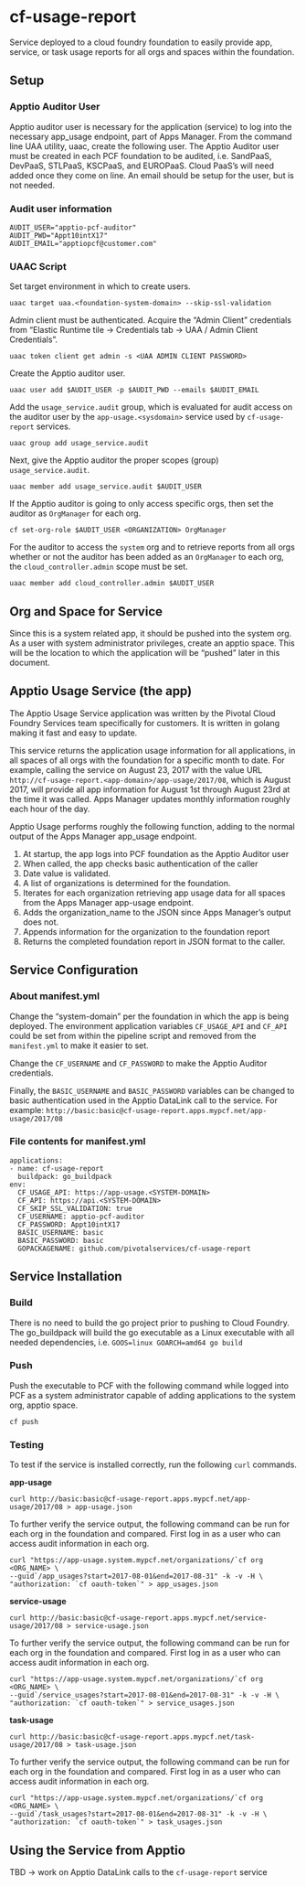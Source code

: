 # cf-usage-report
Service deployed to a cloud foundry foundation to easily provide app, service, or task usage reports for all orgs and spaces within the foundation.

##  Setup
### Apptio Auditor User
Apptio auditor user is necessary for the application (service) to log into the necessary app_usage endpoint, part of Apps Manager. From the command line UAA utility, uaac, create the following user. The Apptio Auditor user must be created in each PCF foundation to be audited, i.e. SandPaaS, DevPaaS, STLPaaS, KSCPaaS, and EUROPaaS. Cloud PaaS’s will need added once they come on line. An email should be setup for the user, but is not needed.

### Audit user information
```
AUDIT_USER="apptio-pcf-auditor"
AUDIT_PWD="Appt10intX17"
AUDIT_EMAIL="apptiopcf@customer.com"
```
### UAAC Script
Set target environment in which to create users.
```
uaac target uaa.<foundation-system-domain> --skip-ssl-validation
```

Admin client must be authenticated. Acquire the “Admin Client” credentials from “Elastic Runtime tile -> Credentials tab -> UAA / Admin Client Credentials”.
```
uaac token client get admin -s <UAA ADMIN CLIENT PASSWORD>
```

Create the Apptio auditor user.
```
uaac user add $AUDIT_USER -p $AUDIT_PWD --emails $AUDIT_EMAIL
```

Add the `usage_service.audit` group, which is evaluated for audit access on the auditor user by the `app-usage.<sysdomain>` service used by `cf-usage-report` services.
```
uaac group add usage_service.audit
```

Next, give the Apptio auditor the proper scopes (group) `usage_service.audit`.
```
uaac member add usage_service.audit $AUDIT_USER
```

If the Apptio auditor is going to only access specific orgs, then set the auditor as `OrgManager` for each org.
```
cf set-org-role $AUDIT_USER <ORGANIZATION> OrgManager
```

For the auditor to access the `system` org and to retrieve reports from all orgs whether or not the auditor has been added as an `OrgManager` to each org, the `cloud_controller.admin` scope must be set.
```
uaac member add cloud_controller.admin $AUDIT_USER
```

## Org and Space for Service
Since this is a system related app, it should be pushed into the system org. As a user with system administrator privileges, create an apptio space. This will be the location to which the application will be “pushed” later in this document.

## Apptio Usage Service (the app)
The Apptio Usage Service application was written by the Pivotal Cloud Foundry Services team specifically for customers. It is written in golang making it fast and easy to update.

This service returns the application usage information for all applications, in all spaces of all orgs with the foundation for a specific month to date. For example, calling the service on August 23, 2017 with the value URL `http://cf-usage-report.<app-domain>/app-usage/2017/08`, which is August 2017, will provide all app information for August 1st through August 23rd at the time it was called. Apps Manager updates monthly information roughly each hour of the day.

Apptio Usage performs roughly the following function, adding to the normal output of the Apps Manager app_usage endpoint.

1. At startup, the app logs into PCF foundation as the Apptio Auditor user
2. When called, the app checks basic authentication of the caller
3. Date value is validated.
4. A list of organizations is determined for the foundation.
5. Iterates for each organization retrieving app usage data for all spaces from the Apps Manager app-usage endpoint.
6. Adds the organization_name to the JSON since Apps Manager’s output does not.
7. Appends information for the organization to the foundation report
8. Returns the completed foundation report in JSON format to the caller.

## Service Configuration

### About manifest.yml
Change the “system-domain” per the foundation in which the app is being deployed. The environment application variables `CF_USAGE_API` and `CF_API` could be set from within the pipeline script and removed from the `manifest.yml` to make it easier to set.

Change the `CF_USERNAME` and `CF_PASSWORD` to make the Apptio Auditor credentials.

Finally, the `BASIC_USERNAME` and `BASIC_PASSWORD` variables can be changed to basic authentication used in the Apptio DataLink call to the service. For example: `http://basic:basic@cf-usage-report.apps.mypcf.net/app-usage/2017/08`

### File contents for manifest.yml
```
applications:
- name: cf-usage-report
  buildpack: go_buildpack
env:
  CF_USAGE_API: https://app-usage.<SYSTEM-DOMAIN>
  CF_API: https://api.<SYSTEM-DOMAIN>
  CF_SKIP_SSL_VALIDATION: true
  CF_USERNAME: apptio-pcf-auditor
  CF_PASSWORD: Appt10intX17
  BASIC_USERNAME: basic
  BASIC_PASSWORD: basic
  GOPACKAGENAME: github.com/pivotalservices/cf-usage-report
```

## Service Installation
### Build
There is no need to build the go project prior to pushing to Cloud Foundry. The go_buildpack will build the go executable as a Linux executable with all needed dependencies, i.e. `GOOS=linux GOARCH=amd64 go build`

### Push
Push the executable to PCF with the following command while logged into PCF as a system administrator capable of adding applications to the system org, apptio space.

`cf push`

### Testing
To test if the service is installed correctly, run the following `curl` commands.

__app-usage__
```
curl http://basic:basic@cf-usage-report.apps.mypcf.net/app-usage/2017/08 > app-usage.json
```

To further verify the service output, the following command can be run for each org in the foundation and compared. First log in as a user who can access audit information in each org.
```
curl "https://app-usage.system.mypcf.net/organizations/`cf org <ORG_NAME> \
--guid`/app_usages?start=2017-08-01&end=2017-08-31" -k -v -H \
"authorization: `cf oauth-token`" > app_usages.json
```

__service-usage__
```
curl http://basic:basic@cf-usage-report.apps.mypcf.net/service-usage/2017/08 > service-usage.json
```

To further verify the service output, the following command can be run for each org in the foundation and compared. First log in as a user who can access audit information in each org.
```
curl "https://app-usage.system.mypcf.net/organizations/`cf org <ORG_NAME> \
--guid`/service_usages?start=2017-08-01&end=2017-08-31" -k -v -H \
"authorization: `cf oauth-token`" > service_usages.json
```

__task-usage__
```
curl http://basic:basic@cf-usage-report.apps.mypcf.net/task-usage/2017/08 > task-usage.json
```

To further verify the service output, the following command can be run for each org in the foundation and compared. First log in as a user who can access audit information in each org.
```
curl "https://app-usage.system.mypcf.net/organizations/`cf org <ORG_NAME> \
--guid`/task_usages?start=2017-08-01&end=2017-08-31" -k -v -H \
"authorization: `cf oauth-token`" > task_usages.json
```

## Using the Service from Apptio
TBD -> work on Apptio DataLink calls to the `cf-usage-report` service
